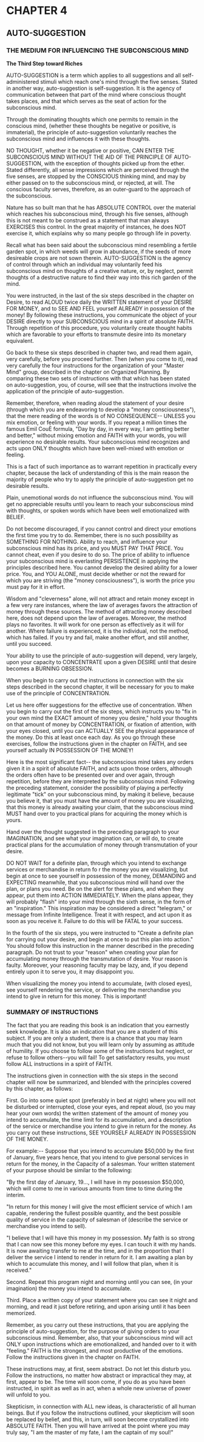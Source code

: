 # CHAPTER 4

## AUTO-SUGGESTION

### THE MEDIUM FOR INFLUENCING THE SUBCONSCIOUS MIND

**The Third Step toward Riches**

AUTO-SUGGESTION is a term which applies to all suggestions and all self-administered stimuli which reach one's mind through the five senses. Stated in another way, auto-suggestion is self-suggestion. It is the agency of communication between that part of the mind where conscious thought takes places, and that which serves as the seat of action for the subconscious mind.

Through the dominating thoughts which one permits to remain in the conscious mind, (whether these thoughts be negative or positive, is immaterial), the principle of auto-suggestion voluntarily reaches the subconscious mind and influences it with these thoughts.

NO THOUGHT, whether it be negative or positive, CAN ENTER THE SUBCONSCIOUS MIND WITHOUT THE AID OF THE PRINCIPLE OF AUTO-SUGGESTION, with the exception of thoughts picked up from the ether. Stated differently, all sense impressions which are perceived through the five senses, are stopped by the CONSCIOUS thinking mind, and may by either passed on to the subconscious mind, or rejected, at will. The conscious faculty serves, therefore, as an outer-guard to the approach of the subconscious.

Nature has so built man that he has ABSOLUTE CONTROL over the material which reaches his subconscious mind, through his five senses, although this is not meant to be construed as a statement that man always EXERCISES this control. In the great majority of instances, he does NOT exercise it, which explains why so many people go through life in poverty.

Recall what has been said about the subconscious mind resembling a fertile garden spot, in which weeds will grow in abundance, if the seeds of more desireable crops are not sown therein. AUTO-SUGGESTION is the agency of control through which an individual may voluntarily feed his subconscious mind on thoughts of a creative nature, or, by neglect, permit thoughts of a destructive nature to find their way into this rich garden of the mind.

You were instructed, in the last of the six steps described in the chapter on Desire, to read ALOUD twice daily the WRITTEN statement of your DESIRE FOR MONEY, and to SEE AND FEEL yourself ALREADY in possession of the money! By following these instructions, you communicate the object of your DESIRE directly to your SUBCONSCIOUS mind in a spirit of absolute FAITH. Through repetition of this procedure, you voluntarily create thought habits which are favorable to your efforts to transmute desire into its monetary equivalent.

Go back to these six steps described in chapter two, and read them again, very carefully, before you proceed further. Then (when you come to it), read very carefully the four instructions for the organization of your "Master Mind" group, described in the chapter on Organized Planning. By comparing these two sets of instructions with that which has been stated on auto-suggestion, you, of course, will see that the instructions involve the application of the principle of auto-suggestion.

Remember, therefore, when reading aloud the statement of your desire (through which you are endeavoring to develop a "money consciousness"), that the mere reading of the words is of NO CONSEQUENCE-- UNLESS you mix emotion, or feeling with your words. If you repeat a million times the famous Emil CouÈ formula, "Day by day, in every way, I am getting better and better," without mixing emotion and FAITH with your words, you will experience no desirable results. Your subconscious mind recognizes and acts upon ONLY thoughts which have been well-mixed with emotion or feeling.

This is a fact of such importance as to warrant repetition in practically every chapter, because the lack of understanding of this is the main reason the majority of people who try to apply the principle of auto-suggestion get no desirable results.

Plain, unemotional words do not influence the subconscious mind. You will get no appreciable results until you learn to reach your subconscious mind with thoughts, or spoken words which have been well emotionalized with BELIEF.

Do not become discouraged, if you cannot control and direct your emotions the first time you try to do. Remember, there is no such possibility as SOMETHING FOR NOTHING. Ability to reach, and influence your subconscious mind has its price, and you MUST PAY THAT PRICE. You cannot cheat, even if you desire to do so. The price of ability to influence your subconscious mind is everlasting PERSISTENCE in applying the principles described here. You cannot develop the desired ability for a lower price. You, and YOU ALONE, must decide whether or not the reward for which you are striving (the "money consciousness"), is worth the price you must pay for it in effort.

Wisdom and "cleverness" alone, will not attract and retain money except in a few very rare instances, where the law of averages favors the attraction of money through these sources. The method of attracting money described here, does not depend upon the law of averages. Moreover, the method plays no favorites. It will work for one person as effectively as it will for another. Where failure is experienced, it is the individual, not the method, which has failed. If you try and fail, make another effort, and still another, until you succeed.

Your ability to use the principle of auto-suggestion will depend, very largely, upon your capacity to CONCENTRATE upon a given DESIRE until that desire becomes a BURNING OBSESSION.

When you begin to carry out the instructions in connection with the six steps described in the second chapter, it will be necessary for you to make use of the principle of CONCENTRATION.

Let us here offer suggestions for the effective use of concentration. When you begin to carry out the first of the six steps, which instructs you to "fix in your own mind the EXACT amount of money you desire," hold your thoughts on that amount of money by CONCENTRATION, or fixation of attention, with your eyes closed, until you can ACTUALLY SEE the physical appearance of the money. Do this at least once each day. As you go through these exercises, follow the instructions given in the chapter on FAITH, and see yourself actually IN POSSESSION OF THE MONEY!

Here is the most significant fact-- the subconscious mind takes any orders given it in a spirit of absolute FAITH, and acts upon those orders, although the orders often have to be presented over and over again, through repetition, before they are interpreted by the subconscious mind. Following the preceding statement, consider the possibility of playing a perfectly legitimate "tick" on your subconscious mind, by making it believe, because you believe it, that you must have the amount of money you are visualizing, that this money is already awaiting your claim, that the subconscious mind MUST hand over to you practical plans for acquiring the money which is yours.

Hand over the thought suggested in the preceding paragraph to your IMAGINATION, and see what your imagination can, or will do, to create practical plans for the accumulation of money through transmutation of your desire.

DO NOT WAIT for a definite plan, through which you intend to exchange services or merchandise in return fo r the money you are visualizing, but begin at once to see yourself in possession of the money, DEMANDING and EXPECTING meanwhile, that you subconscious mind will hand over the plan, or plans you need. Be on the alert for these plans, and when they appear, put them into ACTION IMMEDIATELY. When the plans appear, they will probably "flash" into your mind through the sixth sense, in the form of an "inspiration." This inspiration may be considered a direct "telegram," or message from Infinite Intelligence. Treat it with respect, and act upon it as soon as you receive it. Failure to do this will be FATAL to your success.

In the fourth of the six steps, you were instructed to "Create a definite plan for carrying out your desire, and begin at once to put this plan into action." You should follow this instruction in the manner described in the preceding paragraph. Do not trust to your "reason" when creating your plan for accumulating money through the transmutation of desire. Your reason is faulty. Moreover, your reasoning faculty may be lazy, and, if you depend entirely upon it to serve you, it may disappoint you.

When visualizing the money you intend to accumulate, (with closed eyes), see yourself rendering the service, or delivering the merchandise you intend to give in return for this money. This is important!

### SUMMARY OF INSTRUCTIONS

The fact that you are reading this book is an indication that you earnestly seek knowledge. It is also an indication that you are a student of this subject. If you are only a student, there is a chance that you may learn much that you did not know, but you will learn only by assuming as attitude of humility. If you choose to follow some of the instructions but neglect, or refuse to follow others--you will fail! To get satisfactory results, you must follow ALL instructions in a spirit of FAITH.

The instructions given in connection with the six steps in the second chapter will now be summarized, and blended with the principles covered by this chapter, as follows:

First. Go into some quiet spot (preferably in bed at night) where you will not be disturbed or interrupted, close your eyes, and repeat aloud, (so you may hear your own words) the written statement of the amount of money you intend to accumulate, the time limit for its accumulation, and a description of the service or merchandise you intend to give in return for the money. As you carry out these instructions, SEE YOURSELF ALREADY IN POSSESSION OF THE MONEY.

For example:-- Suppose that you intend to accumulate $50,000 by the first of January, five years hence, that you intend to give personal services in return for the money, in the Capacity of a salesman. Your written statement of your purpose should be similar to the following:

"By the first day of January, 19..., I will have in my possession $50,000, which will come to me in various amounts from time to time during the interim.

"In return for this money I will give the most efficient service of which I am capable, rendering the fullest possible quantity, and the best possible quality of service in the capacity of salesman of (describe the service or merchandise you intend to sell).

"I believe that I will have this money in my possession. My faith is so strong that I can now see this money before my eyes. I can touch it with my hands. It is now awaiting transfer to me at the time, and in the proportion that I deliver the service I intend to render in return for it. I am awaiting a plan by which to accumulate this money, and I will follow that plan, when it is received."

Second. Repeat this program night and morning until you can see, (in your imagination) the money you intend to accumulate.

Third. Place a written copy of your statement where you can see it night and morning, and read it just before retiring, and upon arising until it has been memorized.

Remember, as you carry out these instructions, that you are applying the principle of auto-suggestion, for the purpose of giving orders to your subconscious mind. Remember, also, that your subconscious mind will act ONLY upon instructions which are emotionalized, and handed over to it with "feeling." FAITH is the strongest, and most productive of the emotions. Follow the instructions given in the chapter on FAITH.

These instructions may, at first, seem abstract. Do not let this disturb you. Follow the instructions, no matter how abstract or impractical they may, at first, appear to be. The time will soon come, if you do as you have been instructed, in spirit as well as in act, when a whole new universe of power will unfold to you.

Skepticism, in connection with ALL new ideas, is characteristic of all human beings. But if you follow the instructions outlined, your skepticism will soon be replaced by belief, and this, in turn, will soon become crystallized into ABSOLUTE FAITH. Then you will have arrived at the point where you may truly say, "I am the master of my fate, I am the captain of my soul!"

